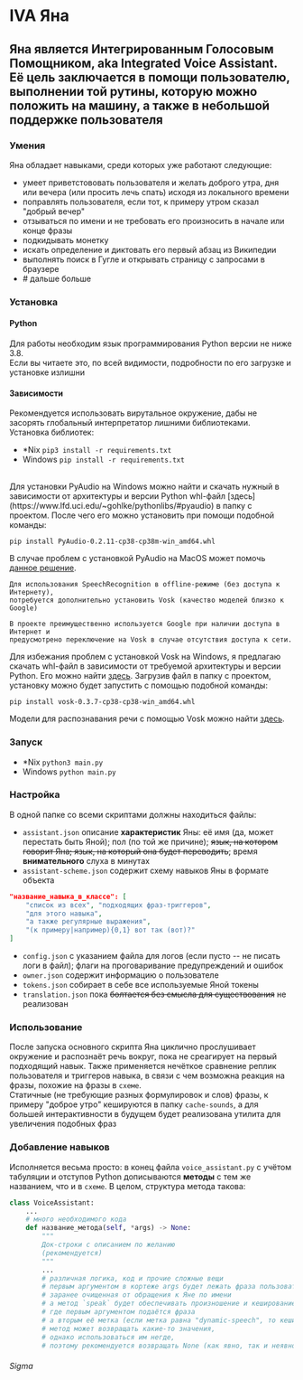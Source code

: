 # IVA Яна

## Яна является Интегрированным Голосовым Помощником, aka Integrated Voice Assistant. Её цель заключается в помощи пользователю, выполнении той рутины, которую можно положить на машину, а также в небольшой поддержке пользователя

### Умения
Яна обладает навыками, среди которых уже работают следующие:
 - умеет приветстововать пользователя и желать доброго утра, дня или вечера (или просить лечь спать) исходя из локального времени
 - поправлять пользователя, если тот, к примеру утром сказал "добрый вечер"
 - отзываться по имени и не требовать его произносить в начале или конце фразы
 - подкидывать монетку
 - искать определение и диктовать его первый абзац из Википедии
 - выполнять поиск в Гугле и открывать страницу с запросами в браузере
 - \# дальше больше

### Установка
#### Python
Для работы необходим язык программирования Python версии не ниже 3.8.
<br>
Если вы читаете это, по всей видимости, подробности по его загрузке и установке излишни
#### Зависимости
Рекомендуется использовать вирутальное окружение, дабы не засорять глобальный интерпретатор лишними библиотеками. <br>
Установка библиотек:
- *Nix
`pip3 install -r requirements.txt`
- Windows
`pip install -r requirements.txt`
<br>
Для установки PyAudio на Windows можно найти и скачать нужный в зависимости от архитектуры и версии Python whl-файл [здесь](https://www.lfd.uci.edu/~gohlke/pythonlibs/#pyaudio) в папку с проектом. После чего его можно установить при помощи подобной команды:

`pip install PyAudio-0.2.11-cp38-cp38m-win_amd64.whl`

В случае проблем с установкой PyAudio на MacOS может помочь [данное решение](https://stackoverflow.com/questions/33851379/pyaudio-installation-on-mac-python-3).

    Для использования SpeechRecognition в offline-режиме (без доступа к Интернету), 
    потребуется дополнительно установить Vosk (качество моделей близко к Google)
    
    В проекте преимущественно используется Google при наличии доступа в Интернет и
    предусмотрено переключение на Vosk в случае отсутствия доступа к сети.

Для избежания проблем с установкой Vosk на Windows, я предлагаю скачать whl-файл в зависимости от требуемой архитектуры и версии Python. Его можно найти [здесь](https://github.com/alphacep/vosk-api/releases/). Загрузив файл в папку с проектом, установку можно будет запустить с помощью подобной команды: 

`pip install vosk-0.3.7-cp38-cp38-win_amd64.whl`

Модели для распознавания речи с помощью Vosk можно найти [здесь](https://alphacephei.com/vosk/models).

### Запуск
- *Nix
`python3 main.py`
- Windows
`python main.py`

### Настройка
В одной папке со всеми скриптами должны находиться файлы:
- `assistant.json` описание **характеристик** Яны: её имя (да, может перестать быть Яной); пол (по той же причине); ~~язык, на котором говорит Яна; язык, на который она будет переводить~~; время __внимательного__ слуха в минутах
- `assistant-scheme.json` содержит схему навыков Яны в формате объекта
```json
"название_навыка_в_классе": [
    "список из всех", "подходящих фраз-триггеров",
    "для этого навыка",
    "а также регулярные выражения",
    "(к примеру|например){0,1} вот так (вот)?"
]
```
- `config.json` с указанием файла для логов (если пусто -- не писать логи в файл); флаги на проговаривание предупреждений и ошибок
- `owner.json` содержит информацию о пользователе
- `tokens.json` собирает в себе все используемые Яной токены
- `translation.json` пока ~~болтается без смысла для существования~~ не реализован

### Использование
После запуска основного скрипта Яна циклично прослушивает окружение и распознаёт речь вокруг, пока не среагирует на первый подходящий навык. Также применяется нечёткое сравнение реплик пользователя и триггеров навыка, в связи с чем возможна реакция на фразы, похожие на фразы в `схеме`.
<br>
Статичные (не требующие разных формулировок и слов) фразы, к примеру "доброе утро" кешируются в папку `cache-sounds`, а для большей интерактивности в будущем будет реализована утилита для увеличения подобных фраз

### Добавление навыков
Исполняется весьма просто: в конец файла `voice_assistant.py` с учётом табуляции и отступов Python дописываются **методы** с тем же названием, что и в `схеме`. В целом, структура метода такова:
```python
class VoiceAssistant:
    ...
    # много необходимого кода
    def название_метода(self, *args) -> None:
        """
        Док-строки с описанием по желанию 
        (рекомендуется)
        """
        ...
        # различная логика, код и прочие сложные вещи
        # первым аргументом в кортеже args будет лежать фраза пользователя,
        # заранее очищенная от обращения к Яне по имени
        # а метод `speak` будет обеспечивать произношение и кеширование фраз,
        # где первым аргументом подаётся фраза
        # а вторым её метка (если метка равна "dynamic-speech", то кеширование будет пропускаться)
        # метод может возвращать какие-то значения,
        # однако использоваться им негде,
        # поэтому рекомендуется возвращать None (как явно, так и неявно)
```

###### Sigma